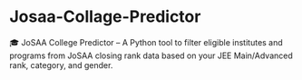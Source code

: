 # Josaa-Collage-Predictor
🎓 JoSAA College Predictor – A Python tool to filter eligible institutes and programs from JoSAA closing rank data based on your JEE Main/Advanced rank, category, and gender.
